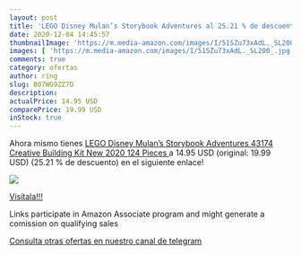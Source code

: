 ```yaml
---
layout: post
title: 'LEGO Disney Mulan’s Storybook Adventures al 25.21 % de descuento'
date: 2020-12-04 14:45:57
thumbnailImage: 'https://m.media-amazon.com/images/I/51SZu73xAdL._SL200_.jpg'
images: [ 'https://m.media-amazon.com/images/I/51SZu73xAdL._SL200_.jpg' ]
comments: true
category: ofertas
author: ring
slug: B07WG9ZZ7D
description:
actualPrice: 14.95 USD
comparePrice: 19.99 USD
inStock: true
---
```


Ahora mismo tienes [LEGO Disney Mulan’s Storybook Adventures 43174 Creative Building Kit  New 2020  124 Pieces ](https://www.amazon.com/dp/B07WG9ZZ7D/?tag=tolees-20) a 14.95 USD (original: 19.99 USD) (25.21 %  de descuento) en el siguiente enlace!

[![](https://m.media-amazon.com/images/I/51SZu73xAdL._SL200_.jpg)](https://www.amazon.com/dp/B07WG9ZZ7D/?tag=tolees-20)

[Visítala!!!](https://www.amazon.com/dp/B07WG9ZZ7D/?tag=tolees-20)

Links participate in Amazon Associate program and might generate a comission on qualifying sales

[Consulta otras ofertas en nuestro canal de telegram](https://t.me/s/ofertas25)
